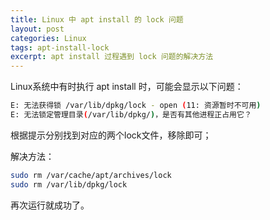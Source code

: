 ```yaml
---
title: Linux 中 apt install 的 lock 问题
layout: post
categories: Linux
tags: apt-install-lock
excerpt: apt install 过程遇到 lock 问题的解决方法
---
```


Linux系统中有时执行 apt install 时，可能会显示以下问题：
```sh
E: 无法获得锁 /var/lib/dpkg/lock - open (11: 资源暂时不可用)
E: 无法锁定管理目录(/var/lib/dpkg/)，是否有其他进程正占用它？
```

根据提示分别找到对应的两个lock文件，移除即可；

解决方法：
```sh
sudo rm /var/cache/apt/archives/lock
sudo rm /var/lib/dpkg/lock
```

再次运行就成功了。